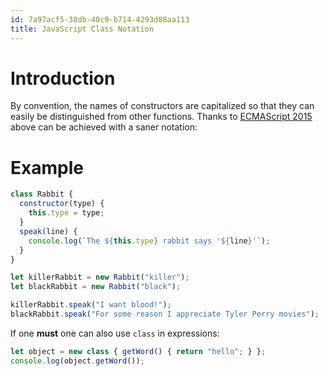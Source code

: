 ```yaml
---
id: 7a97acf5-38db-40c9-b714-4293d88aa113
title: JavaScript Class Notation
---
```


# Introduction

By convention, the names of constructors are capitalized so that they
can easily be distinguished from other functions. Thanks to [ECMAScript
2015](https://ecma-international.org/ecma-262/6.0/) above can be
achieved with a saner notation:

# Example

``` javascript
class Rabbit {
  constructor(type) {
    this.type = type;
  }
  speak(line) {
    console.log(`The ${this.type} rabbit says '${line}'`);
  }
}

let killerRabbit = new Rabbit("killer");
let blackRabbit = new Rabbit("black");

killerRabbit.speak("I want blood!");
blackRabbit.speak("For some reason I appreciate Tyler Perry movies");
```

If one **must** one can also use `class` in expressions:

``` javascript
let object = new class { getWord() { return "hello"; } };
console.log(object.getWord());
```

